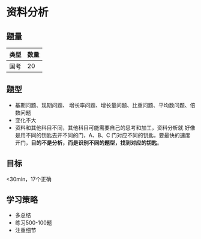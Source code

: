 # 资料分析

## 题量

| 类型 | 数量 |
| ---- | ---- |
| 国考 | 20   |

## 题型

- 基期问题、现期问题、 增长率问题、增长量问题、比重问题、平均数问题、倍数问题
- 变化不大
- 资料和其他科目不同，其他科目可能需要自己的思考和加工，资料分析就 好像是用不同的钥匙去开不同的门，A、B、C 门对应不同的钥匙，要最快的速度 开门，**目的不是分析，而是识别不同的题型，找到对应的钥匙**。

## 目标

<30min，17个正确

## 学习策略

- 多总结
- 练习500-100题
- 注重细节

